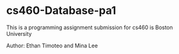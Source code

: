 # cs460-Database-pa1
This is a programming assignment submission for cs460 is Boston University


Author: Ethan Timoteo and Mina Lee
